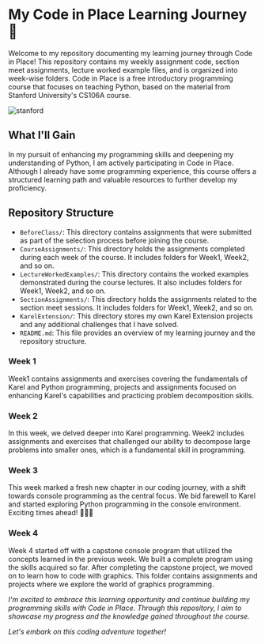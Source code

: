 # My Code in Place Learning Journey 🚀

Welcome to my repository documenting my learning journey through Code in Place! This repository contains my weekly assignment code, section meet assignments, lecture worked example files, and is organized into week-wise folders. Code in Place is a free introductory programming course that focuses on teaching Python, based on the material from Stanford University's CS106A course.


![stanford](https://github.com/AMSANJEEV28/Stanford_CodeInPlace/assets/81654437/85e33c86-733c-45bd-a20f-b32e3460b1db)


## What I'll Gain

In my pursuit of enhancing my programming skills and deepening my understanding of Python, I am actively participating in Code in Place. Although I already have some programming experience, this course offers a structured learning path and valuable resources to further develop my proficiency.

## Repository Structure

- `BeforeClass/`: This directory contains assignments that were submitted as part of the selection process before joining the course.
- `CourseAssignments/`: This directory holds the assignments completed during each week of the course. It includes folders for Week1, Week2, and so on.
- `LectureWorkedExamples/`: This directory contains the worked examples demonstrated during the course lectures. It also includes folders for Week1, Week2, and so on.
- `SectionAssignments/`: This directory holds the assignments related to the section meet sessions. It includes folders for Week1, Week2, and so on.
- `KarelExtension/`: This directory stores my own Karel Extension projects and any additional challenges that I have solved.
- `README.md`: This file provides an overview of my learning journey and the repository structure.

### Week 1
Week1 contains assignments and exercises covering the fundamentals of Karel and Python programming, projects and assignments focused on enhancing Karel's capabilities and practicing problem decomposition skills.

### Week 2
In this week, we delved deeper into Karel programming. Week2 includes assignments and exercises that challenged our ability to decompose large problems into smaller ones, which is a fundamental skill in programming.

### Week 3
This week marked a fresh new chapter in our coding journey, with a shift towards console programming as the central focus. We bid farewell to Karel and started exploring Python programming in the console environment. Exciting times ahead! 🌱💙🎉

### Week 4
Week 4 started off with a capstone console program that utilized the concepts learned in the previous week. We built a complete program using the skills acquired so far.
After completing the capstone project, we moved on to learn how to code with graphics. This folder contains assignments and projects where we explore the world of graphics programming.

*I'm excited to embrace this learning opportunity and continue building my programming skills with Code in Place. Through this repository, I aim to showcase my progress and the knowledge gained throughout the course.*

*Let's embark on this coding adventure together!*
